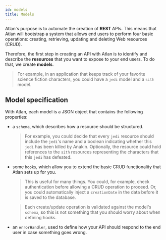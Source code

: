 ```yaml
---
id: models
title: Models
---
```


Atlan's purpose is to automate the creation of **REST** APIs. This means that Atlan will bootstrap a system that allows end users to perform four basic operations: creating, retrieving, updating and deleting Web resources (CRUD). 

Therefore, the first step in creating an API with Atlan is to identify and describe the __resources__ that you want to expose to your end users. To do that, we create __models__.

> For example, in an application that keeps track of your favorite science fiction characters, you could have a `jedi` model and a `sith` model.

## Model specification

With Atlan, each model is a JSON object that contains the following properties:

- a `schema`, which describes how a resource should be structured.

  > For example, you could decide that every `jedi` resource should include the `jedi`'s name and a boolean indicating whether this `jedi` has been killed by Anakin. Optionally, the resource could hold references to the `sith` resources representing the characters that this `jedi` has defeated.

- some `hooks`, which allow you to extend the basic CRUD functionality that Atlan sets up for you.

  > This is useful for many things. You could, for example, check authentication before allowing a CRUD operation to proceed. Or, you could automatically inject a `creationDate` in the data before it is saved to the database.

  > Each create/update operation is validated against the model's `schema`, so this is not something that you should worry about when defining hooks.

- an `errorHandler`, used to define how your API should respond to the end user in case something goes wrong.
